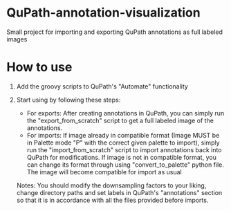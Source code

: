 # QuPath-annotation-visualization
Small project for importing and exporting QuPath annotations as full labeled images

# How to use
1. Add the groovy scripts to QuPath's "Automate" functionality
2. Start using by following these steps:
   - For exports: After creating annotations in QuPath, you can simply run the "export_from_scratch" script to get a full labeled image of the annotations.
   - For imports: If image already in compatible format (Image MUST be in Palette mode "P" with the correct given palette to import), simply run the "import_from_scratch" script to import annotations back into QuPath for modifications. If image is not in compatible format, you can change its format through using "convert_to_palette" python file. The image will become compatible for import as usual
  
   Notes:
   You should modify the downsampling factors to your liking, change directory paths and set labels in QuPath's "annotations" section so that it is in accordance with all the files provided before imports.
